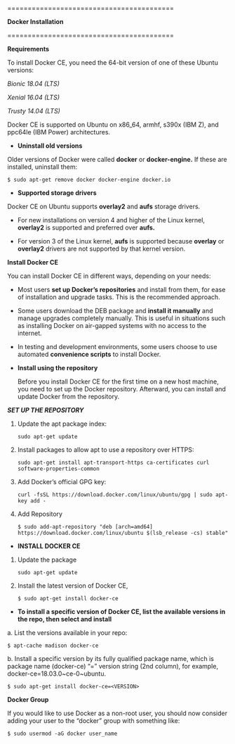 =========================================

   
   **Docker Installation**
 

=========================================
                 



**Requirements**

To install Docker CE, you need the 64-bit version of one of these Ubuntu versions:

   _Bionic 18.04 (LTS)_

   _Xenial 16.04 (LTS)_

   _Trusty 14.04 (LTS)_

Docker CE is supported on Ubuntu on x86_64, armhf, s390x (IBM Z), and ppc64le (IBM Power) architectures.

* **Uninstall old versions**

Older versions of Docker were called **docker** or **docker-engine.** If these are installed, uninstall them:

    $ sudo apt-get remove docker docker-engine docker.io
    
* **Supported storage drivers**
 
 Docker CE on Ubuntu supports **overlay2** and **aufs** storage drivers.

  * For new installations on version 4 and higher of the Linux kernel, **overlay2** is supported and preferred over **aufs.**

  * For version 3 of the Linux kernel, **aufs** is supported because **overlay** or **overlay2** drivers are not supported by that kernel version.

**Install Docker CE**

You can install Docker CE in different ways, depending on your needs:

   * Most users **set up Docker’s repositories** and install from them, for ease of installation and upgrade tasks. This is the recommended approach.

   * Some users download the DEB package and **install it manually** and manage upgrades completely manually. This is useful in situations such as installing Docker on air-gapped systems with no access to the internet.

   * In testing and development environments, some users choose to use automated **convenience scripts** to install Docker.

* **Install using the repository**

   Before you install Docker CE for the first time on a new host machine, you need to set up the Docker repository. Afterward, you can install and update Docker from the repository.
   
   
**_SET UP THE REPOSITORY_**

1. Update the apt package index:

       sudo apt-get update

2. Install packages to allow apt to use a repository over HTTPS:

       sudo apt-get install apt-transport-https ca-certificates curl software-properties-common
       
3. Add Docker’s official GPG key:

       curl -fsSL https://download.docker.com/linux/ubuntu/gpg | sudo apt-key add -

4. Add Repository

       $ sudo add-apt-repository "deb [arch=amd64] https://download.docker.com/linux/ubuntu $(lsb_release -cs) stable"
       
       
* **INSTALL DOCKER CE**

1. Update the package 

       sudo apt-get update 
       
2. Install the latest version of Docker CE,

       $ sudo apt-get install docker-ce
     
* **To install a specific version of Docker CE, list the available versions in the repo, then select and install**

a. List the versions available in your repo:

    $ apt-cache madison docker-ce
   
b. Install a specific version by its fully qualified package name, which is package name (docker-ce) “=” version string (2nd column), for example, docker-ce=18.03.0~ce-0~ubuntu.

    $ sudo apt-get install docker-ce=<VERSION>
    
    
**Docker Group**

If you would like to use Docker as a non-root user, you should now consider adding your user to the “docker” group with something like:
   
    $ sudo usermod -aG docker user_name
      
         
